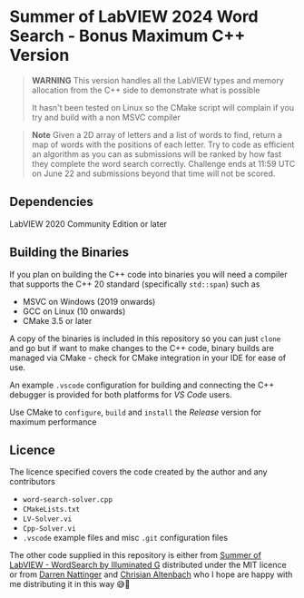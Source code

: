 # Summer of LabVIEW 2024 Word Search - Bonus Maximum C++ Version

> **WARNING**
> This version handles all the LabVIEW types and memory allocation from the C++ side to demonstrate what is possible
> 
> It hasn't been tested on Linux so the CMake script will complain if you try and build with a non MSVC compiler

> **Note**
> Given a 2D array of letters and a list of words to find, return a map of words with the positions of each letter. 
> Try to code as efficient an algorithm as you can as submissions will be ranked by how fast they complete the word search correctly.
> Challenge ends at 11:59 UTC on June 22 and submissions beyond that time will not be scored.

## Dependencies
LabVIEW 2020 Community Edition or later

## Building the Binaries
If you plan on building the C++ code into binaries you will need a compiler that supports the C++ 20 standard (specifically `std::span`) such as
* MSVC on Windows (2019 onwards)
* GCC on Linux (10 onwards)
* CMake 3.5 or later

A copy of the binaries is included in this repository so you can just `clone` and go but if want to make changes to the C++ code, binary builds are managed via CMake - check for CMake integration in your IDE for ease of use.

An example `.vscode` configuration for building and connecting the C++ debugger is provided for both platforms for _VS Code_ users. 

Use CMake to `configure`, `build` and `install` the *Release* version for maximum performance

## Licence
The licence specified covers the code created by the author and any contributors
* `word-search-solver.cpp`
* `CMakeLists.txt`
* `LV-Solver.vi`
* `Cpp-Solver.vi`
* `.vscode` example files and misc `.git` configuration files

The other code supplied in this repository is either from
[Summer of LabVIEW - WordSearch by Illuminated G](https://www.vipm.io/package/illuminatedg_lib_sol_wordsearch/) distributed under the MIT licence or from [Darren Nattinger](https://forums.ni.com/t5/World-s-Fastest-LabVIEW/Darren-Nattinger-World-s-Fastest-LabVIEW-Programmer/ta-p/3518113) and [Chrisian Altenbach](https://forums.ni.com/t5/LabVIEW-Champions-Directory/LabVIEW-Champion-Christian-Altenbach/ta-p/3495223) who I hope are happy with me distributing it in this way 😅🤞
